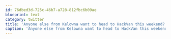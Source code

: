 ```yaml
---
id: 76dbed3d-725c-46b7-a728-812fbc6b09ae
blueprint: text
category: twitter
title: 'Anyone else from Kelowna want to head to HackVan this weekend? Maybe do Grouse Grind on Sunday too?'
caption: 'Anyone else from Kelowna want to head to HackVan this weekend? Maybe do Grouse Grind on Sunday too?'
---
```

